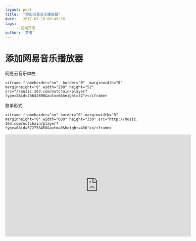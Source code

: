 ```yaml
---
layout: post
title:  "添加网易音乐播放器"
date:   2017-07-10 00:49:36
tags:
     - 前端开发
author: '梦者'
---
```

# 添加网易音乐播放器

网易云音乐单曲
```
<iframe frameborder="no"  border="0"  marginwidth="0"  marginheight="0" width="298" height="52" src="//music.163.com/outchain/player?type=2&id=26643898&auto=0&height=32"></iframe>
```



歌单形式
```
<iframe frameborder="no" border="0" marginwidth="0" 
marginheight="0" width="600" height="330" src="http://music.
163.com/outchain/player?
type=0&id=572758458&auto=0&height=430"></iframe>
```

<iframe frameborder="no" border="0" marginwidth="0" 
marginheight="0" width="600" height="330" src="http://music.
163.com/outchain/player?
type=0&id=572758458&auto=0&height=430"></iframe>

